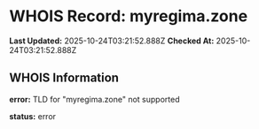 # WHOIS Record: myregima.zone

**Last Updated:** 2025-10-24T03:21:52.888Z
**Checked At:** 2025-10-24T03:21:52.888Z

## WHOIS Information

**error:** TLD for "myregima.zone" not supported

**status:** error

